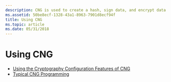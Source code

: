 ```yaml
---
description: CNG is used to create a hash, sign data, and encrypt data.
ms.assetid: 50be8ecf-1328-43a1-8963-7901d8ecf94f
title: Using CNG
ms.topic: article
ms.date: 05/31/2018
---
```


# Using CNG

-   [Using the Cryptography Configuration Features of CNG](using-the-cryptography-configuration-features-of-cng.md)
-   [Typical CNG Programming](typical-cng-programming.md)

 

 



